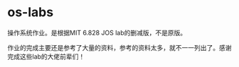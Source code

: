 # os-labs
操作系统作业。是根据MIT 6.828 JOS lab的删减版，不是原版。
<p>作业的完成主要还是参考了大量的资料，参考的资料太多，就不一一列出了。感谢完成这些lab的大佬前辈们！</p>
